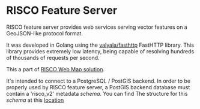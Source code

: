# RISCO Feature Server

RISCO feature server provides web services serving vector features on a GeoJSON-like protocol format.

It was developed in Golang using the [valyala/fasthttp](https://github.com/valyala/fasthttp) FastHTTP library. This library provides extremely low latency, being capable of  resolving hundreds of thousands of requests per second.

This a part of [RISCO Web Map solution](https://github.com/rpcavaco/risco). 

It's intended to connect to a PostgreSQL / PostGIS backend. In order to be properly used by RISCO feature server, a PostGIS backend database must contain a 'risco_v2' metadata *schema*. You can find The structure for this *schema* at this [location](https://github.com/rpcavaco/riscosrv_v2_pg)
